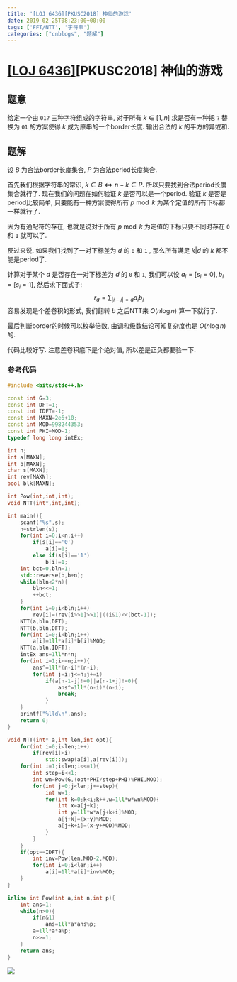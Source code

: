 ```yaml
---
title: '[LOJ 6436][PKUSC2018] 神仙的游戏'
date: 2019-02-25T08:23:00+00:00
tags: ['FFT/NTT', '字符串']
categories: ["cnblogs", "题解"]
---
```

# [[LOJ 6436]](https://loj.ac/problem/6436)[PKUSC2018] 神仙的游戏

## 题意

给定一个由 `01?` 三种字符组成的字符串, 对于所有 $k\in[1,n]$ 求是否有一种把 `?` 替换为 `01` 的方案使得 $k$ 成为原串的一个border长度. 输出合法的 $k$ 的平方的异或和.

## 题解

设 $B$ 为合法border长度集合, $P$ 为合法period长度集合.

首先我们根据字符串的常识, $k\in B\Leftrightarrow n-k\in P$. 所以只要找到合法period长度集合就行了. 现在我们的问题在如何验证 $k$ 是否可以是一个period. 验证 $k$ 是否是period比较简单, 只要能有一种方案使得所有 $p\bmod k$ 为某个定值的所有下标都一样就行了.

因为有通配符的存在, 也就是说对于所有 $p\bmod k$ 为定值的下标只要不同时存在 `0` 和 `1` 就可以了.

反过来说, 如果我们找到了一对下标差为 $d$ 的 `0` 和 `1` , 那么所有满足 $k|d$ 的 $k$ 都不能是period了.

计算对于某个 $d$ 是否存在一对下标差为 $d$ 的 `0` 和 `1`, 我们可以设 $a_i=[s_i=0],b_i=[s_i=1]$, 然后求下面式子:
$$
r_d=\sum_{|i-j|=d} a_ib_j
$$
容易发现是个差卷积的形式, 我们翻转 $b$ 之后NTT来 $O(n\log n)$ 算一下就行了.

最后判断border的时候可以枚举倍数, 由调和级数结论可知复杂度也是 $O(n\log n)$ 的.

代码比较好写. 注意差卷积底下是个绝对值, 所以差是正负都要验一下.

### 参考代码

```cpp
#include <bits/stdc++.h>

const int G=3;
const int DFT=1;
const int IDFT=-1;
const int MAXN=2e6+10;
const int MOD=998244353;
const int PHI=MOD-1;
typedef long long intEx;

int n;
int a[MAXN];
int b[MAXN];
char s[MAXN];
int rev[MAXN];
bool blk[MAXN];

int Pow(int,int,int);
void NTT(int*,int,int);

int main(){
	scanf("%s",s);
	n=strlen(s);
	for(int i=0;i<n;i++)
		if(s[i]=='0')
			a[i]=1;
		else if(s[i]=='1')
			b[i]=1;
	int bct=0,bln=1;
	std::reverse(b,b+n);
	while(bln<2*n){
		bln<<=1;
		++bct;
	}
	for(int i=0;i<bln;i++)
		rev[i]=(rev[i>>1]>>1)|((i&1)<<(bct-1));
	NTT(a,bln,DFT);
	NTT(b,bln,DFT);
	for(int i=0;i<bln;i++)
		a[i]=1ll*a[i]*b[i]%MOD;
	NTT(a,bln,IDFT);
	intEx ans=1ll*n*n;
	for(int i=1;i<=n;i++){
		ans^=1ll*(n-i)*(n-i);
		for(int j=i;j<=n;j+=i)
			if(a[n-1-j]!=0||a[n-1+j]!=0){
				ans^=1ll*(n-i)*(n-i);
				break;
			}
	}
	printf("%lld\n",ans);
	return 0;
}

void NTT(int* a,int len,int opt){
	for(int i=0;i<len;i++)
		if(rev[i]>i)
			std::swap(a[i],a[rev[i]]);
	for(int i=1;i<len;i<<=1){
		int step=i<<1;
		int wn=Pow(G,(opt*PHI/step+PHI)%PHI,MOD);
		for(int j=0;j<len;j+=step){
			int w=1;
			for(int k=0;k<i;k++,w=1ll*w*wn%MOD){
				int x=a[j+k];
				int y=1ll*w*a[j+k+i]%MOD;
				a[j+k]=(x+y)%MOD;
				a[j+k+i]=(x-y+MOD)%MOD;
			}
		}
	}
	if(opt==IDFT){
		int inv=Pow(len,MOD-2,MOD);
		for(int i=0;i<len;i++)
			a[i]=1ll*a[i]*inv%MOD;
	}
}

inline int Pow(int a,int n,int p){
	int ans=1;
	while(n>0){
		if(n&1)
			ans=1ll*a*ans%p;
		a=1ll*a*a%p;
		n>>=1;
	}
	return ans;
}
```

![](https://example.com/image)

